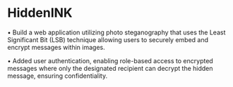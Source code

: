 # HiddenINK
• Build a web application utilizing photo steganography that uses the Least Significant Bit (LSB) technique
allowing users to securely embed and encrypt messages within images.

• Added user authentication, enabling role-based access to encrypted messages where only the designated recipient can
decrypt the hidden message, ensuring confidentiality.
